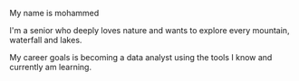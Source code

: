 My name is mohammed

I'm a senior who deeply loves nature and wants to explore 
every mountain, waterfall and lakes. 

My career goals is becoming a data analyst 
using the tools I know and currently am learning. 

